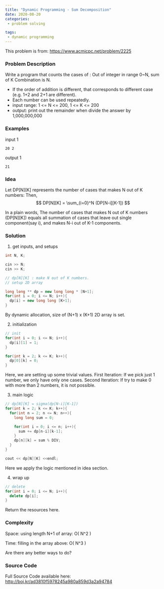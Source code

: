 ```yaml
---
title: "Dynamic Programming - Sum Decomposition"
date: 2020-08-20
categories:
 - problem solving 

tags:
 - dynamic programming
---
```


This problem is from: <https://www.acmicpc.net/problem/2225>

### Problem Description
Write a program that counts the cases of :
Out of integer in range 0~N, sum of K Combination is N.

- If the order of addition is different, that corresponds to different case
(e.g. 1+2 and 2+1 are different).
- Each number can be used repeatedly.
- input range: 1  <= N <= 200, 1 <= K <= 200
- output: print out the remainder when divide the answer by 1,000,000,000

### Examples
input 1
```
20 2
```

output 1
```
21
```

### Idea

Let DP[N][K] represents the number of cases that makes N out of K numbers:
Then,  
$$
	 DP[N][K]  =  \sum_{i=0}^N (DP[N-i][K-1]) 
$$ 

In a plain words,
The number of cases that makes N out of K numbers (DP[N][K]) equals 
all summation of cases that leave out single component(say i), and makes N-i out of K-1 components.
 
### Solution

1. get inputs, and setups

```cpp
int N, K;

cin >> N;
cin >> K;

// dp[N][K] : make N out of K numbers.
// setup 2D array

long long ** dp = new long long * [N+1];
for(int i = 0; i <= N; i++){
  dp[i] = new long long [K+1];
} 
```

By dynamic allocation, size of (N+1) x (K+1) 2D array is set.


2. initialization
```cpp
// init
for(int i = 0; i <= N; i++){
  dp[i][1] = 1;
}

for(int k = 2; k <= K; k++){
  dp[0][k] = 0;
}
```
Here, we are setting up some trivial values.
First Iteration: If we pick just 1 number, we only have only one cases.
Second Iteration: If try to make 0 with more than 2 numbers, it is not possible.

3. main logic
```cpp
// dp[N][K] = sigma(dp[N-i][K-1])
for(int k = 2; k <= K; k++){
  for(int n = 2; n <= N; n++){
    long long sum = 0;

    for(int i = 0; i <= n; i++){
      sum += dp[n-i][k-1];
    }
    dp[n][k] = sum % DIV;
  } 
}

cout << dp[N][K] <<endl;
```

Here we apply the logic mentioned in idea section.

4. wrap up
```cpp
// delete
for(int i = 0; i <= N; i++){
  delete dp[i];
} 
```
Return the resources here.


### Complexity
Space: using length N+1 of array: O( N^2 )

Time: filling in the array above: O( N^3 )

Are there any better ways to do?

### Source Code
Full Source Code available here:
<http://boj.kr/ad3810f5978245a980a859d3a2a94784>


